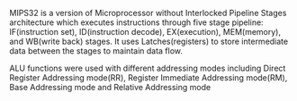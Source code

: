 MIPS32 is a version of Microprocessor without Interlocked Pipeline Stages architecture which executes instructions
through five stage pipeline: IF(instruction set), ID(instruction decode), EX(execution), MEM(memory), and
WB(write back) stages. It uses Latches(registers) to store intermediate data between the stages to maintain data flow.
  
ALU functions were used with different addressing modes including Direct Register Addressing mode(RR), Register
Immediate Addressing mode(RM), Base Addressing mode and Relative Addressing mode
